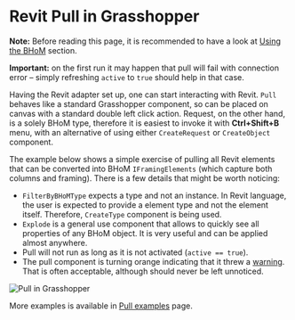 # Revit Pull in Grasshopper

**Note:** Before reading this page, it is recommended to have a look at [Using the BHoM](https://github.com/BHoM/documentation/wiki/Using-the-BHoM) section.

**Important:** on the first run it may happen that pull will fail with connection error – simply refreshing `active` to `true` should help in that case.

Having the Revit adapter set up, one can start interacting with Revit. `Pull` behaves like a standard Grasshopper component, so can be placed on canvas with a standard double left click action. Request, on the other hand, is a solely BHoM type, therefore it is easiest to invoke it with **Ctrl+Shift+B** menu, with an alternative of using either `CreateRequest` or `CreateObject` component.

The example below shows a simple exercise of pulling all Revit elements that can be converted into BHoM `IFramingElements` (which capture both columns and framing). There is a few details that might be worth noticing:

- `FilterByBHoMType` expects a type and not an instance. In Revit language, the user is expected to provide a element type and not the element itself. Therefore, `CreateType` component is being used.
- `Explode` is a general use component that allows to quickly see all properties of any BHoM object. It is very useful and can be applied almost anywhere.
- Pull will not run as long as it is not activated (`active == true`).
- The pull component is turning orange indicating that it threw a [warning](Revit-BHoM-conversion#warning-and-error-messages). That is often acceptable, although should never be left unnoticed.

![Pull in Grasshopper](https://user-images.githubusercontent.com/26874773/78929093-1000cd00-7aa2-11ea-85c9-fc864cfa9832.gif)

More examples is available in [Pull examples](Pull-examples) page.